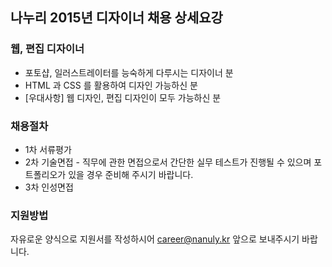 ## 나누리 2015년 디자이너 채용 상세요강

### 웹, 편집 디자이너
- 포토샵, 일러스트레이터를 능숙하게 다루시는 디자이너 분
- HTML 과 CSS 를 활용하여 디자인 가능하신 분
- [우대사항] 웹 디자인, 편집 디자인이 모두 가능하신 분

### 채용절차
 - 1차 서류평가
 - 2차 기술면접 - 직무에 관한 면접으로서 간단한 실무 테스트가 진행될 수 있으며 포트폴리오가 있을 경우 준비해 주시기 바랍니다.
 - 3차 인성면접

### 지원방법
자유로운 양식으로 지원서를 작성하시어 career@nanuly.kr 앞으로 보내주시기 바랍니다.
